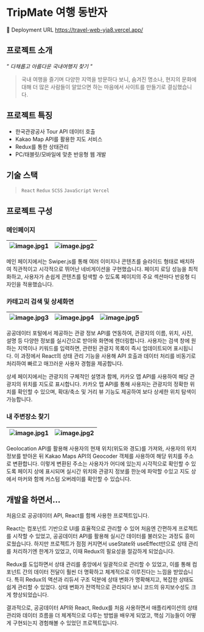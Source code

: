 # TripMate 여행 동반자

🔗 Deployment URL
https://travel-web-yja8.vercel.app/


## 프로젝트 소개
_" 다채롭고 아름다운 국내여행지 찾기 "_

> 국내 여행을 즐기며 다양한 지역을 방문하다 보니, 숨겨진 명소나, 
현지의 문화에 대해 더 많은 사람들이 알았으면 하는 마음에서 사이트를 만들기로 결심했습니다.


## 프로젝트 특징

- 한국관광공사 Tour API 데이터 호출
- Kakao Map API를 활용한 지도 서비스
- Redux를 통한 상태관리
- PC/태블릿/모바일에 맞춘 반응형 웹 개발


## 기술 스택

> `React` `Redux` `SCSS` `JavaScript` `Vercel`


## 프로젝트 구성

### 메인페이지

![image.jpg1](https://velog.velcdn.com/images/so2i/post/990c4f86-a746-4b96-ab92-64dbab5018e2/image.PNG) |![image.jpg2](https://velog.velcdn.com/images/so2i/post/2611be5e-5dfa-4cc3-83c4-6bce66593254/image.PNG)
--- | --- | 

메인 페이지에서는 Swiper.js를 통해 여러 이미지나 콘텐츠를 슬라이드 형태로 배치하여 
직관적이고 시각적으로 뛰어난 네비게이션을 구현했습니다. 페이지 로딩 성능을 최적화하고, 
사용자가 손쉽게 콘텐츠를 탐색할 수 있도록 페이지의 주요 섹션마다 반응형 디자인을 적용했습니다.


### 카테고리 검색 및 상세화면

![image.jpg3](https://velog.velcdn.com/images/so2i/post/7bfa3645-04cb-47bb-b306-1db3f550db6b/image.PNG) |![image.jpg4](https://velog.velcdn.com/images/so2i/post/6aa0da24-b79e-4536-ae63-9e3656d6f4c8/image.PNG) |![image.jpg5](https://velog.velcdn.com/images/so2i/post/349601f7-67cd-495f-87d4-6bf163352c39/image.PNG)
--- | --- | --- |

공공데이터 포털에서 제공하는 관광 정보 API를 연동하여, 관광지의 이름, 위치, 사진, 설명 등 다양한 정보를 실시간으로 받아와 화면에 렌더링합니다. 
사용자는 검색 창에 원하는 지역이나 키워드를 입력하면, 관련된 관광지 목록이 즉시 업데이트되어 표시됩니다. 
이 과정에서 React의 상태 관리 기능을 사용해 API 호출과 데이터 처리를 비동기로 처리하여 빠르고 매끄러운 사용자 경험을 제공합니다.

상세 페이지에서는 관광지의 구체적인 설명과 함께, 카카오 맵 API를 사용하여 해당 관광지의 위치를 지도로 표시합니다. 
카카오 맵 API를 통해 사용자는 관광지의 정확한 위치를 확인할 수 있으며, 확대/축소 및 거리 뷰 기능도 제공하여 보다 상세한 위치 탐색이 가능합니다.


### 내 주변장소 찾기

![image.jpg1](https://velog.velcdn.com/images/so2i/post/b47d8c44-3483-4e11-85df-2dce3395d279/image.PNG) |![image.jpg2](https://velog.velcdn.com/images/so2i/post/d8ffca49-7f08-4039-b5dc-d23fb89cef78/image.PNG)
--- | --- | 

Geolocation API를 활용해 사용자의 현재 위치(위도와 경도)를 가져와, 사용자의 위치 정보를 받아온 뒤
Kakao Maps API의 Geocoder 객체를 사용하여 해당 위치를 주소로 변환합니다. 
이렇게 변환된 주소는 사용자가 어디에 있는지 시각적으로 확인할 수 있도록 페이지 상에 표시되며
실시간 위치와 관광지 정보를 한눈에 파악할 수있고 지도 상에서 마커와 함께 커스텀 오버레이를 확인할 수 있습니다.

## 개발을 하면서...

처음으로 공공데이터 API, React를 함께 사용한 프로젝트입니다.

React는 컴포넌트 기반으로 UI를 효율적으로 관리할 수 있어 처음엔 간편하게 프로젝트를 시작할 수 있었고, 
공공데이터 API를 활용해 실시간 데이터를 불러오는 과정도 흥미로웠습니다. 하지만 프로젝트가 점점 커지면서 
useState와 useEffect만으로 상태 관리를 처리하기엔 한계가 있었고, 이때 Redux의 필요성을 절감하게 되었습니다.

Redux를 도입하면서 상태 관리를 중앙에서 일괄적으로 관리할 수 있었고, 이를 통해 컴포넌트 간의 데이터 전달이 훨씬 더 명확하고 
체계적으로 이루진다는 느낌을 받았습니다. 특히 Redux의 액션과 리듀서 구조 덕분에 상태 변화가 명확해지고, 
복잡한 상태도 쉽게 관리할 수 있었다. 상태 변화가 전역적으로 관리되다 보니 코드의 유지보수성도 크게 향상되었습니다.

결과적으로, 공공데이터 API와 React, Redux를 처음 사용하면서 애플리케이션의 상태 관리와 데이터 흐름을 더 체계적으로 
다루는 방법을 배우게 되었고, 핵심 기능들이 어떻게 구현되는지 경험해볼 수 있었던 프로젝트입니다.





